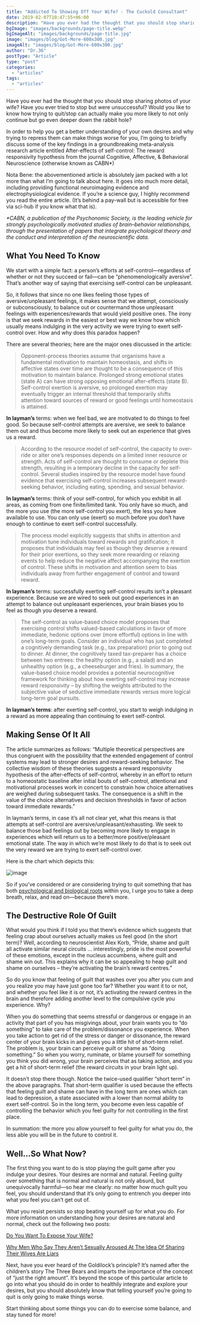 ```yaml
---
title: "Addicted To Showing Off Your Wife? - The Cuckold Consultant"
date: 2019-02-07T10:47:55+06:00
description: "Have you ever had the thought that you should stop sharing photos of your wife? Have you ever tried to stop but were unsuccessful? Would you like to k"
bgImage: "images/backgrounds/page-title.webp"
bgImageAlt: "images/backgrounds/page-title.jpg"
image: "images/blog/Got-More-600x300.jpg"
imageAlt: "images/blog/Got-More-600x300.jpg"
author: "Dr.36"
postType: "Article"
type: "post"
categories: 
  - "articles"
tags:
  - "articles"
---
```


Have you ever had the thought that you should stop sharing photos of your wife? Have you ever tried to stop but were unsuccessful? Would you like to know how trying to quit/stop can actually make you more likely to not only continue but go even deeper down the rabbit hole?

In order to help you get a better understanding of your own desires and why trying to repress them can make things worse for you, I’m going to briefly discuss some of the key findings in a groundbreaking meta-analysis research article entitled After-effects of self-control: The reward responsivity hypothesis from the journal Cognitive, Affective, & Behavioral Neuroscience (otherwise known as CABN*)

Nota Bene: the abovementioned article is absolutely jam packed with a lot more than what I’m going to talk about here. It goes into much more detail, including providing functional neuroimaging evidence and electrophysiological evidence. If you’re a science guy, I highly recommend you read the entire article. (It’s behind a pay-wall but is accessible for free via sci-hub if you know what that is).

_*CABN, a publication of the Psychonomic Society, is the leading vehicle for strongly psychologically motivated studies of brain–behavior relationships, through the presentation of papers that integrate psychological theory and the conduct and interpretation of the neuroscientific data._

## What You Need To Know

We start with a simple fact: a person’s efforts at self-control—regardless of whether or not they succeed or fail—can be “phenomenologically aversive”. That’s another way of saying that exercising self-control can be unpleasant.

So, it follows that since no one likes feeling those types of aversive/unpleasant feelings, it makes sense that we attempt, consciously or subconsciously, to balance out or countermand those unpleasant feelings with experiences/rewards that would yield positive ones. The irony is that we seek rewards in the easiest or best way we know how which usually means indulging in the very activity we were trying to exert self-control over. How and why does this paradox happen?

There are several theories; here are the major ones discussed in the article:


>Opponent-process theories assume that organisms have a fundamental motivation to maintain homeostasis, and shifts in affective states over time are thought to be a consequence of this motivation to maintain balance. Prolonged strong emotional states (state A) can have strong opposing emotional after-effects (state B). Self-control exertion is aversive, so prolonged exertion may eventually trigger an internal threshold that temporarily shifts attention toward sources of reward or good feelings until homeostasis is attained.

**In layman’s** terms: when we feel bad, we are motivated to do things to feel good. So because self-control attempts are aversive, we seek to balance them out and thus become more likely to seek out an experience that gives us a reward.

>According to the resource model of self-control, the capacity to over-ride or alter one’s responses depends on a limited inner resource or strength. Acts of self-control are thought to consume or deplete this strength, resulting in a temporary decline in the capacity for self-control. Several studies inspired by the resource model have found evidence that exercising self-control increases subsequent reward-seeking behavior, including eating, spending, and sexual behavior.

**In layman’s** terms: think of your self-control, for which you exhibit in all areas, as coming from one finite/limited tank. You only have so much, and the more you use (the more self-control you exert), the less you have available to use. You can only use (exert) so much before you don’t have enough to continue to exert self-control successfully.

>The process model explicitly suggests that shifts in attention and motivation tune individuals toward rewards and gratification; it proposes that individuals may feel as though they deserve a reward for their prior exertions, so they seek more rewarding or relaxing events to help reduce the negative affect accompanying the exertion of control. These shifts in motivation and attention seem to bias individuals away from further engagement of control and toward reward.

**In layman’s** terms: successfully exerting self-control results isn’t a pleasant experience. Because we are wired to seek out good experiences in an attempt to balance out unpleasant experiences, your brain biases you to feel as though you deserve a reward.

>The self-control as value-based choice model proposes that exercising control shifts valued-based calculations in favor of more immediate, hedonic options over (more effortful) options in line with one’s long-term goals. Consider an individual who has just completed a cognitively demanding task (e.g., tax preparation) prior to going out to dinner. At dinner, the cognitively taxed tax-preparer has a choice between two entrees: the healthy option (e.g., a salad) and an unhealthy option (e.g., a cheeseburger and fries). In summary, the value-based choice model provides a potential neurocognitive framework for thinking about how exerting self-control may increase reward responsivity – by shifting the weights attributed to the subjective value of seductive immediate rewards versus more logical long-term goal pursuits.

**In layman’s terms**: after exerting self-control, you start to weigh indulging in a reward as more appealing than continuing to exert self-control.

## Making Sense Of It All

The article summarizes as follows: “Multiple theoretical perspectives are thus congruent with the possibility that the extended engagement of control systems may lead to stronger desires and reward-seeking behavior. The collective wisdom of these theories suggests a reward responsivity hypothesis of the after-effects of self-control, whereby in an effort to return to a homeostatic baseline after initial bouts of self-control, attentional and motivational processes work in concert to constrain how choice alternatives are weighed during subsequent tasks. The consequence is a shift in the value of the choice alternatives and decision thresholds in favor of action toward immediate rewards.”

In layman’s terms, in case it’s all not clear yet, what this means is that attempts at self-control are aversive/unpleasant/exhausting. We seek to balance those bad feelings out by becoming more likely to engage in experiences which will return us to a better/more positive/pleasant emotional state. The way in which we’re most likely to do that is to seek out the very reward we are trying to exert self-control over.

Here is the chart which depicts this:

![image](/images/blog/State.jpg)

So if you’ve considered or are considering trying to quit something that has both [psychological and biological roots](https://www.thecuckoldconsultant.com/articles/why-do-men-want-to-expose-their-wives/) within you, I urge you to take a deep breath, relax, and read on—because there’s more.

## The Destructive Role Of Guilt

What would you think if I told you that there’s evidence which suggests that feeling crap about ourselves actually makes us feel good (in the short term)? Well, according to neuroscientist Alex Korb, “Pride, shame and guilt all activate similar neural circuits … interestingly, pride is the most powerful of these emotions, except in the nucleus accumbens, where guilt and shame win out. This explains why it can be so appealing to heap guilt and shame on ourselves – they’re activating the brain’s reward centres.”

So do you know that feeling of guilt that washes over you after you cum and you realize you may have just gone too far? Whether you want it to or not, and whether you feel like it is or not, it’s activating the reward centres in the brain and therefore adding another level to the compulsive cycle you experience. Why?

When you do something that seems stressful or dangerous or engage in an activity that part of you has misgivings about, your brain wants you to “do something” to take care of the problem/dissonance you experience. When you take action to get rid of the stress or danger or dissonance, the reward center of your brain kicks in and gives you a little hit of short-term relief. The problem is, your brain can perceive guilt or shame as “doing something.” So when you worry, ruminate, or blame yourself for something you think you did wrong, your brain perceives that as taking action, and you get a hit of short-term relief (the reward circuits in your brain light up).

It doesn’t stop there though. Notice the twice-used qualifier “short term” in the above paragraphs. That short-term qualifier is used because the effects that feeling guilt and shame can have in the long term are ones which can lead to depression, a state associated with a lower than normal ability to exert self-control. So in the long term, you become even less capable of controlling the behavior which you feel guilty for not controlling in the first place.

In summation: the more you allow yourself to feel guilty for what you do, the less able you will be in the future to control it.

## Well…So What Now?

The first thing you want to do is stop playing the guilt game after you indulge your desires. Your desires are normal and natural. Feeling guilty over something that is normal and natural is not only absurd, but unequivocally harmful—so hear me clearly: no matter how much guilt you feel, you should understand that it’s only going to entrench you deeper into what you feel you can’t get out of.

What you resist persists so stop beating yourself up for what you do. For more information on understanding how your desires are natural and normal, check out the following two posts:

[Do You Want To Expose Your Wife?](https://www.thecuckoldconsultant.com/articles/why-do-men-want-to-expose-their-wives/)

[Why Men Who Say They Aren’t Sexually Aroused At The Idea Of Sharing Their Wives Are Liars](https://www.thecuckoldconsultant.com/articles/all-men-aroused-at-cuckolding-hotwifing-wifesharing/)

Next, have you ever heard of the Goldilock’s principle? It’s named after the children’s story The Three Bears and imparts the importance of the concept of “just the right amount”. It’s beyond the scope of this particular article to go into what you should do in order to healthily integrate and explore your desires, but you should absolutely know that telling yourself you’re going to quit is only going to make things worse.

Start thinking about some things you can do to exercise some balance, and stay tuned for more!

